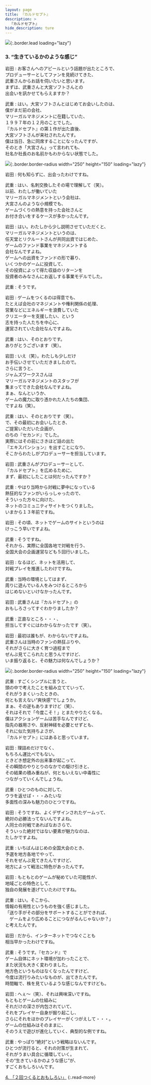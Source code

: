```yaml
---
layout: page
title: 『カルドセプト』
description: >
  『カルドセプト』
hide_description: ture
---
```


![](/others/interviews/jp/3ds/acbj/vol1/img/mainvisual3.jpg){:.border.lead loading="lazy"}

### 3. “生きているかのような感じ”

岩田
: お客さんへのアピールという話題が出たところで、<br>プロデューサーとしてファンを見続けてきた、<br>武重さんからお話を伺いたいと思います。<br>まずは、武重さんと大宮ソフトさんとの<br>出会いを訊かせてもらえますか？

武重
: はい。大宮ソフトさんとはじめてお会いしたのは、<br>僕がまだ前の会社、<br>マリーガルマネジメントに在籍していた、<br>１９９７年の１２月のことでした。<br>『カルドセプト』の第１作が出た直後、<br>大宮ソフトさんが来社されたんです。<br>僕は当日、急に同席することになったんですが、<br>そのとき「大宮さん」って言われても、<br>社名か社長のお名前かもわからない状態でした。

![](/others/interviews/jp/3ds/acbj/vol1/img/photo8.jpg){:.border.border-radius width="250" height="150"  loading="lazy"}

岩田
: 何も知らずに、出会ったわけですね。

武重
: はい、名刺交換したその場で理解して（笑）。<br>以前、わたしが働いていた<br>マリーガルマネジメントという会社は、<br>大宮さんのような小規模でも、<br>ゲームづくりの熱意を持った会社さんと<br>お付き合いをするケースが多かったんです。

岩田
: はい。わたしから少し説明させていただくと、<br>マリーガルマネジメントというのは、<br>任天堂とリクルートさんが共同出資ではじめた、<br>ゲームのファンド事業をマネジメントする<br>会社なんですよね。<br>ゲームへの出資をファンドの形で募り、<br>いくつかのゲームに投資して、<br>その投資によって得た収益のリターンを<br>投資者のみなさんにお返しする事業モデルでした。

武重
: そうです。

岩田
: ゲームをつくるのは得意でも、<br>たとえば会社のマネジメントや権利関係の処理、<br>営業などにエネルギーを浪費していた<br>クリエーターを支援したい、という<br>志を持った人たちを中心に、<br>運営されていた会社なんですよね。

武重
: はい、そのとおりです。<br>ありがとうございます（笑）。

岩田
: いえ（笑）。わたしも少しだけ<br>お手伝いさせていただきましたので。<br>さらに言うと、<br>ジャムズワークスさんは<br>マリーガルマネジメントのスタッフが<br>集まってできた会社なんですよね。<br>まぁ、なんというか、<br>ゲームの魔力に取り憑かれた人たちの集団、<br>ですよね（笑）。

武重
: はい、そのとおりです（笑）。<br>で、その最初にお会いしたとき、<br>ご提案いただいた企画が、<br>のちの『セカンド』でした。<br>実際にはその前にさきほど話の出た<br>『エキスパンション』を出すことになり、<br>そこからわたしがプロデューサーを担当しています。

岩田
: 武重さんがプロデューサーとして、<br>『カルドセプト』を広めるために、<br>まず、最初にしたことは何だったんですか？

武重
: やはり当時から対戦に夢中になっている<br>熱狂的なファンがいらっしゃったので、<br>そういった方々に向けた、<br>ネットのコミュニティサイトをつくりました。<br>いまから１３年前ですね。

岩田
: その頃、ネットでゲームのサイトというのは<br>けっこう早いですよね。

武重
: そうですね。<br>それから、実際に全国各地で対戦を行う、<br>全国大会の企画運営なども５回行いました。

岩田
: なるほど、ネットを活用して、<br>対戦プレイを推進したわけですね。

武重
: 当時の環境としてはまず、<br>周りに遊んでいる人をみつけるところから<br>はじめないといけなかったんです。

岩田
: 武重さんは『カルドセプト』の<br>おもしろさってすぐわかりましたか？

武重
: 正直なところ・・・、<br>担当してすぐにはわからなかったです（笑）。

岩田
: 最初は誰もが、わからないですよね。<br>武重さんは当時のファンの熱狂ぶりや、<br>それがさらに大きく育つ過程まで<br>ぜんぶ見てこられたと思うんですけど、<br>いま振り返ると、その魅力は何なんでしょうか？

![](/others/interviews/jp/3ds/acbj/vol1/img/photo9.jpg){:.border.border-radius width="250" height="150"  loading="lazy"}

武重
: すごくシンプルに言うと、<br>頭の中で考えたことを組み立てていって、<br>それがうまくいったときの、<br>何とも言えない“爽快感”でしょうか。<br>まぁ、その逆もありますけど（笑）、<br>それはそれで「今度こそ！」とまたやりたくなる。<br>僕はアクションゲームは苦手なんですけど、<br>指先の器用さや、反射神経を必要とせずとも、<br>それに似た気持ちよさが、<br>『カルドセプト』にはあると思っています。

岩田
: 理詰めだけでなく、<br>もちろん運比べでもない。<br>ときどき想定外の出来事が起こって、<br>その瞬間のやりとりのなかでの駆け引きと、<br>その結果の積み重ねが、何ともいえない中毒性に<br>つながっていくんでしょうね。

武重
: ひとつのものに対して、<br>ウラを返せば・・・みたいな<br>多面性の深みも魅力のひとつですね。

岩田
: そうですね、よくデザインされたゲームって、<br>絶対の必勝法ってないんですよね。<br>人同士の対戦であればなおさらで、<br>そういった絶対ではない要素が魅力なのは、<br>たしかですよね。

武重
: いちばんはじめの全国大会のとき、<br>予選を地方各地でやって、<br>それをぜんぶ見てきたんですけど、<br>地方によって戦法に特色があったんです。

岩田
: もともとのゲームが秘めていた可能性が、<br>地域ごとの特色として、<br>独自の発展を遂げていたわけですね。

武重
: はい。そこから、<br>情報の有用性というものを強く感じました。<br>「送り手がその部分をサポートすることができれば、<br>　ゲームをより広めることにつながるんじゃないか？」<br>と考えたんです。

岩田
: だから、インターネットでつなぐことも<br>相当早かったわけですね。

武重
: そうです。『セカンド』で<br>ゲーム自体にネット環境が加わったことで、<br>また状況も大きく変わりました。<br>地方色というものはなくなったんですけど、<br>今度は流行りみたいなものが、出てきたんです。<br>時間軸で、株を見ているような感じなんですけども。

岩田
: へぇ～（笑）、それは興味深いですね。<br>もともとゲームの仕組みに<br>それだけの深さが内包されていて、<br>それをプレイヤー自身が掘り起こし、<br>さらにそれをほかのプレイヤーがくつがえして・・・。<br>ゲームの仕組みはそのままに、<br>そのうえで遊びが進化していく、典型的な例ですね。

武重
: やっぱり“絶対”という戦略はないんです。<br>ひとつが流行ると、それの対策が生まれて、<br>それがうまい具合に循環していく。<br>その“生きているかのような感じ”が、<br>すごくおもしろいんです。

[4. 「２回つくるとおもしろい」](4.md)
{:.read-more}
